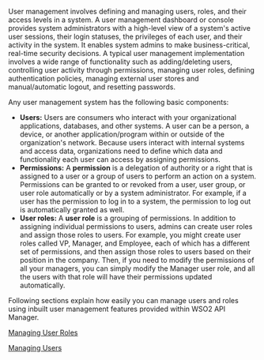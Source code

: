 User management involves defining and managing users, roles, and their access levels in a system. A user management dashboard or console provides system administrators with a high-level view of a system's active user sessions, their login statuses, the privileges of each user, and their activity in the system. It enables system admins to make business-critical, real-time security decisions. A typical user management implementation involves a wide range of functionality such as adding/deleting users, controlling user activity through permissions, managing user roles, defining authentication policies, managing external user stores and manual/automatic logout, and resetting passwords.

Any user management system has the following basic components:

-   **Users:** Users are consumers who interact with your organizational applications, databases, and other systems. A user can be a person, a device, or another application/program within or outside of the organization's network. Because users interact with internal systems and access data, organizations need to define which data and functionality each user can access by assigning permissions.
-   **Permissions:** A **permission** is a delegation of authority or a right that is assigned to a user or a group of users to perform an action on a system. Permissions can be granted to or revoked from a user, user group, or user role automatically or by a system administrator. For example, if a user has the permission to log in to a system, the permission to log out is automatically granted as well.
-   **User roles:** A **user role** is a grouping of permissions. In addition to assigning individual permissions to users, admins can create user roles and assign those roles to users. For example, you might create user roles called VP, Manager, and Employee, each of which has a different set of permissions, and then assign those roles to users based on their position in the company. Then, if you need to modify the permissions of all your managers, you can simply modify the Manager user role, and all the users with that role will have their permissions updated automatically.

Following sections explain how easily you can manage users and roles using inbuilt user management features provided 
within WSO2 API Manager.

[Managing User Roles](managing-user-roles.md)

[Managing Users](managing-users.md)

